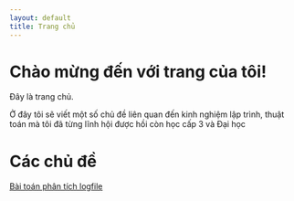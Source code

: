 ```yaml
---
layout: default
title: Trang chủ
---
```


# Chào mừng đến với trang của tôi!

Đây là trang chủ.

Ở đây tôi sẽ viết một số chủ đề liên quan đến kinh nghiệm lập trình, thuật toán mà tôi đã từng lĩnh hội được hồi còn học cấp 3 và Đại học

# Các chủ đề

[Bài toán phân tích logfile](/phantichlogfile/)